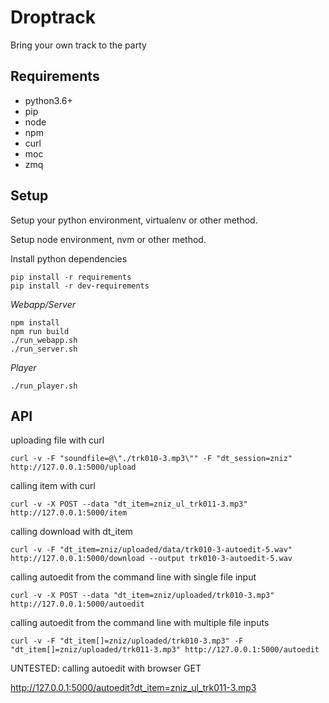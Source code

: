 Droptrack
=========

Bring your own track to the party


Requirements
------------

- python3.6+
- pip
- node
- npm
- curl
- moc
- zmq


Setup
-----

Setup your python environment, virtualenv or other method.

Setup node environment, nvm or other method.

Install python dependencies

    pip install -r requirements
    pip install -r dev-requirements


*Webapp/Server*

    npm install
    npm run build
    ./run_webapp.sh
    ./run_server.sh

*Player*

    ./run_player.sh


API
---

uploading file with curl

`curl -v -F "soundfile=@\"./trk010-3.mp3\"" -F "dt_session=zniz"  http://127.0.0.1:5000/upload`

calling item with curl

`curl -v -X POST --data "dt_item=zniz_ul_trk011-3.mp3" http://127.0.0.1:5000/item`

calling download with dt_item

`curl -v -F "dt_item=zniz/uploaded/data/trk010-3-autoedit-5.wav" http://127.0.0.1:5000/download --output trk010-3-autoedit-5.wav`

calling autoedit from the command line with single file input

`curl -v -X POST --data "dt_item=zniz/uploaded/trk010-3.mp3" http://127.0.0.1:5000/autoedit`

calling autoedit from the command line with multiple file inputs

`curl -v -F "dt_item[]=zniz/uploaded/trk010-3.mp3" -F "dt_item[]=zniz/uploaded/trk011-3.mp3" http://127.0.0.1:5000/autoedit`

UNTESTED: calling autoedit with browser GET

<http://127.0.0.1:5000/autoedit?dt_item=zniz_ul_trk011-3.mp3>

